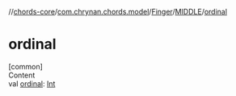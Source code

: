 //[chords-core](../../../../index.md)/[com.chrynan.chords.model](../../index.md)/[Finger](../index.md)/[MIDDLE](index.md)/[ordinal](ordinal.md)



# ordinal  
[common]  
Content  
val [ordinal](ordinal.md): [Int](https://kotlinlang.org/api/latest/jvm/stdlib/kotlin/-int/index.html)  



